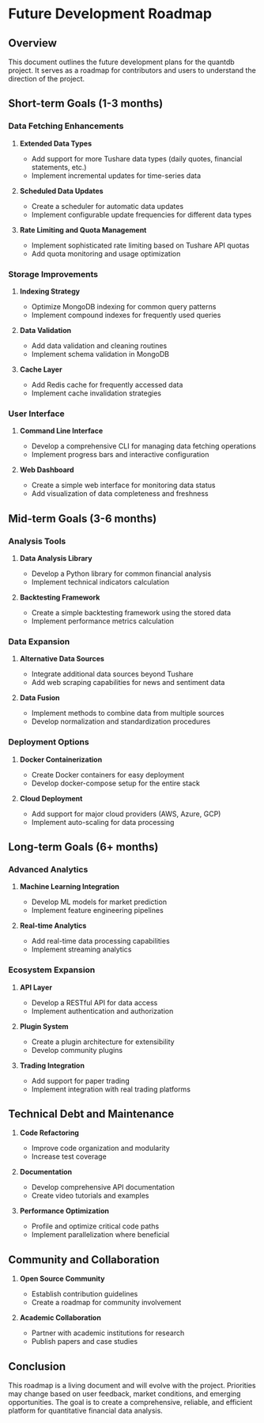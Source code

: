 # Future Development Roadmap

## Overview

This document outlines the future development plans for the quantdb project. It serves as a roadmap for contributors and users to understand the direction of the project.

## Short-term Goals (1-3 months)

### Data Fetching Enhancements

1. **Extended Data Types**
   - Add support for more Tushare data types (daily quotes, financial statements, etc.)
   - Implement incremental updates for time-series data

2. **Scheduled Data Updates**
   - Create a scheduler for automatic data updates
   - Implement configurable update frequencies for different data types

3. **Rate Limiting and Quota Management**
   - Implement sophisticated rate limiting based on Tushare API quotas
   - Add quota monitoring and usage optimization

### Storage Improvements

1. **Indexing Strategy**
   - Optimize MongoDB indexing for common query patterns
   - Implement compound indexes for frequently used queries

2. **Data Validation**
   - Add data validation and cleaning routines
   - Implement schema validation in MongoDB

3. **Cache Layer**
   - Add Redis cache for frequently accessed data
   - Implement cache invalidation strategies

### User Interface

1. **Command Line Interface**
   - Develop a comprehensive CLI for managing data fetching operations
   - Implement progress bars and interactive configuration

2. **Web Dashboard**
   - Create a simple web interface for monitoring data status
   - Add visualization of data completeness and freshness

## Mid-term Goals (3-6 months)

### Analysis Tools

1. **Data Analysis Library**
   - Develop a Python library for common financial analysis
   - Implement technical indicators calculation

2. **Backtesting Framework**
   - Create a simple backtesting framework using the stored data
   - Implement performance metrics calculation

### Data Expansion

1. **Alternative Data Sources**
   - Integrate additional data sources beyond Tushare
   - Add web scraping capabilities for news and sentiment data

2. **Data Fusion**
   - Implement methods to combine data from multiple sources
   - Develop normalization and standardization procedures

### Deployment Options

1. **Docker Containerization**
   - Create Docker containers for easy deployment
   - Develop docker-compose setup for the entire stack

2. **Cloud Deployment**
   - Add support for major cloud providers (AWS, Azure, GCP)
   - Implement auto-scaling for data processing

## Long-term Goals (6+ months)

### Advanced Analytics

1. **Machine Learning Integration**
   - Develop ML models for market prediction
   - Implement feature engineering pipelines

2. **Real-time Analytics**
   - Add real-time data processing capabilities
   - Implement streaming analytics

### Ecosystem Expansion

1. **API Layer**
   - Develop a RESTful API for data access
   - Implement authentication and authorization

2. **Plugin System**
   - Create a plugin architecture for extensibility
   - Develop community plugins

3. **Trading Integration**
   - Add support for paper trading
   - Implement integration with real trading platforms

## Technical Debt and Maintenance

1. **Code Refactoring**
   - Improve code organization and modularity
   - Increase test coverage

2. **Documentation**
   - Develop comprehensive API documentation
   - Create video tutorials and examples

3. **Performance Optimization**
   - Profile and optimize critical code paths
   - Implement parallelization where beneficial

## Community and Collaboration

1. **Open Source Community**
   - Establish contribution guidelines
   - Create a roadmap for community involvement

2. **Academic Collaboration**
   - Partner with academic institutions for research
   - Publish papers and case studies

## Conclusion

This roadmap is a living document and will evolve with the project. Priorities may change based on user feedback, market conditions, and emerging opportunities. The goal is to create a comprehensive, reliable, and efficient platform for quantitative financial data analysis.

